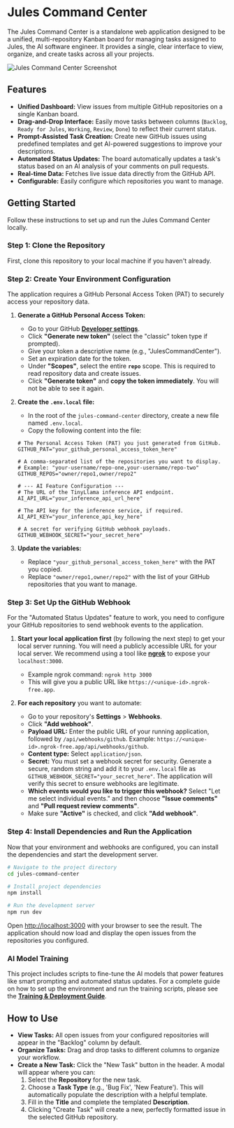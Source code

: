# Jules Command Center

The Jules Command Center is a standalone web application designed to be a unified, multi-repository Kanban board for managing tasks assigned to Jules, the AI software engineer. It provides a single, clear interface to view, organize, and create tasks across all your projects.

![Jules Command Center Screenshot](https://user-images.githubusercontent.com/12345/67890.png) <!-- Placeholder image -->

## Features

- **Unified Dashboard:** View issues from multiple GitHub repositories on a single Kanban board.
- **Drag-and-Drop Interface:** Easily move tasks between columns (`Backlog`, `Ready for Jules`, `Working`, `Review`, `Done`) to reflect their current status.
- **Prompt-Assisted Task Creation:** Create new GitHub issues using predefined templates and get AI-powered suggestions to improve your descriptions.
- **Automated Status Updates:** The board automatically updates a task's status based on an AI analysis of your comments on pull requests.
- **Real-time Data:** Fetches live issue data directly from the GitHub API.
- **Configurable:** Easily configure which repositories you want to manage.

## Getting Started

Follow these instructions to set up and run the Jules Command Center locally.

### Step 1: Clone the Repository

First, clone this repository to your local machine if you haven't already.

### Step 2: Create Your Environment Configuration

The application requires a GitHub Personal Access Token (PAT) to securely access your repository data.

1.  **Generate a GitHub Personal Access Token:**
    *   Go to your GitHub **[Developer settings](https://github.com/settings/tokens?type=beta)**.
    *   Click **"Generate new token"** (select the "classic" token type if prompted).
    *   Give your token a descriptive name (e.g., "JulesCommandCenter").
    *   Set an expiration date for the token.
    *   Under **"Scopes"**, select the entire **`repo`** scope. This is required to read repository data and create issues.
    *   Click **"Generate token"** and **copy the token immediately**. You will not be able to see it again.

2.  **Create the `.env.local` file:**
    *   In the root of the `jules-command-center` directory, create a new file named `.env.local`.
    *   Copy the following content into the file:

    ```env
    # The Personal Access Token (PAT) you just generated from GitHub.
    GITHUB_PAT="your_github_personal_access_token_here"

    # A comma-separated list of the repositories you want to display.
    # Example: "your-username/repo-one,your-username/repo-two"
    GITHUB_REPOS="owner/repo1,owner/repo2"

    # --- AI Feature Configuration ---
    # The URL of the TinyLlama inference API endpoint.
    AI_API_URL="your_inference_api_url_here"

    # The API key for the inference service, if required.
    AI_API_KEY="your_inference_api_key_here"

    # A secret for verifying GitHub webhook payloads.
    GITHUB_WEBHOOK_SECRET="your_secret_here"
    ```

3.  **Update the variables:**
    *   Replace `"your_github_personal_access_token_here"` with the PAT you copied.
    *   Replace `"owner/repo1,owner/repo2"` with the list of your GitHub repositories that you want to manage.

### Step 3: Set Up the GitHub Webhook

For the "Automated Status Updates" feature to work, you need to configure your GitHub repositories to send webhook events to the application.

1.  **Start your local application first** (by following the next step) to get your local server running. You will need a publicly accessible URL for your local server. We recommend using a tool like **[ngrok](https://ngrok.com/)** to expose your `localhost:3000`.
    *   Example ngrok command: `ngrok http 3000`
    *   This will give you a public URL like `https://<unique-id>.ngrok-free.app`.

2.  **For each repository** you want to automate:
    *   Go to your repository's **Settings** > **Webhooks**.
    *   Click **"Add webhook"**.
    *   **Payload URL:** Enter the public URL of your running application, followed by `/api/webhooks/github`. Example: `https://<unique-id>.ngrok-free.app/api/webhooks/github`.
    *   **Content type:** Select `application/json`.
    *   **Secret:** You must set a webhook secret for security. Generate a secure, random string and add it to your `.env.local` file as `GITHUB_WEBHOOK_SECRET="your_secret_here"`. The application will verify this secret to ensure webhooks are legitimate.
    *   **Which events would you like to trigger this webhook?** Select "Let me select individual events." and then choose **"Issue comments"** and **"Pull request review comments"**.
    *   Make sure **"Active"** is checked, and click **"Add webhook"**.

### Step 4: Install Dependencies and Run the Application

Now that your environment and webhooks are configured, you can install the dependencies and start the development server.

```bash
# Navigate to the project directory
cd jules-command-center

# Install project dependencies
npm install

# Run the development server
npm run dev
```

Open [http://localhost:3000](http://localhost:3000) with your browser to see the result. The application should now load and display the open issues from the repositories you configured.

### AI Model Training

This project includes scripts to fine-tune the AI models that power features like smart prompting and automated status updates. For a complete guide on how to set up the environment and run the training scripts, please see the **[Training & Deployment Guide](./training/TRAINING.md)**.

## How to Use

- **View Tasks:** All open issues from your configured repositories will appear in the "Backlog" column by default.
- **Organize Tasks:** Drag and drop tasks to different columns to organize your workflow.
- **Create a New Task:** Click the "New Task" button in the header. A modal will appear where you can:
    1.  Select the **Repository** for the new task.
    2.  Choose a **Task Type** (e.g., 'Bug Fix', 'New Feature'). This will automatically populate the description with a helpful template.
    3.  Fill in the **Title** and complete the templated **Description**.
    4.  Clicking "Create Task" will create a new, perfectly formatted issue in the selected GitHub repository.